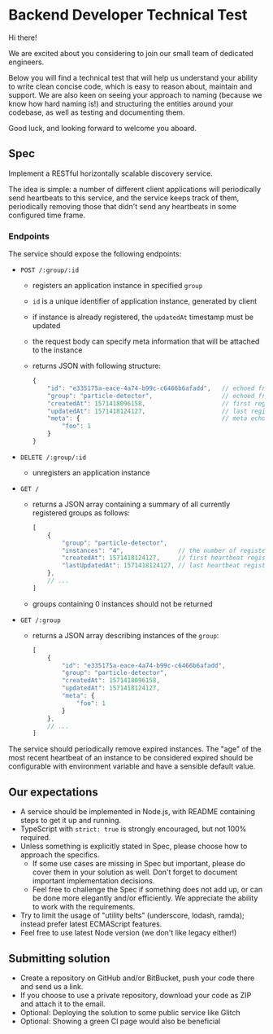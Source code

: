 # Backend Developer Technical Test

Hi there!

We are excited about you considering to join our small team of dedicated engineers.

Below you will find a technical test that will help us understand your ability to write clean concise code, which is easy to reason about, maintain and support. We are also keen on seeing your approach to naming (because we know how hard naming is!) and structuring the entities around your codebase, as well as testing and documenting them.

Good luck, and looking forward to welcome you aboard.

## Spec

Implement a RESTful horizontally scalable discovery service.

The idea is simple: a number of different client applications will periodically send heartbeats to this service, and the service keeps track of them, periodically removing those that didn't send any heartbeats in some configured time frame.

### Endpoints

The service should expose the following endpoints:

- `POST /:group/:id`

    - registers an application instance in specified `group`
    - `id` is a unique identifier of application instance, generated by client
    - if instance is already registered, the `updatedAt` timestamp must be updated
    - the request body can specify meta information that will be attached to the instance
    - returns JSON with following structure:

        ```js
        {
            "id": "e335175a-eace-4a74-b99c-c6466b6afadd",   // echoed from path parameter
            "group": "particle-detector",                   // echoed from path parameter
            "createdAt": 1571418096158,                     // first registered heartbeat
            "updatedAt": 1571418124127,                     // last registered heartbeat
            "meta": {                                       // meta echoed from request body
                "foo": 1
            }
        }
        ```

- `DELETE /:group/:id`

    - unregisters an application instance

- `GET /`

    - returns a JSON array containing a summary of all currently registered groups as follows:

        ```js
        [
            {
                "group": "particle-detector",
                "instances": "4",               // the number of registered instances in this group
                "createdAt": 1571418124127,     // first heartbeat registered in this group
                "lastUpdatedAt": 1571418124127, // last heartbeat registered in this group
            },
            // ...
        ]
        ```

    - groups containing 0 instances should not be returned

- `GET /:group`

    - returns a JSON array describing instances of the `group`:

        ```js
        [
            {
                "id": "e335175a-eace-4a74-b99c-c6466b6afadd",
                "group": "particle-detector",
                "createdAt": 1571418096158,
                "updatedAt": 1571418124127,
                "meta": {
                    "foo": 1
                }
            },
            // ...
        ]
        ```

The service should periodically remove expired instances. The "age" of the most recent heartbeat of an instance to be considered expired should be configurable with environment variable and have a sensible default value.

## Our expectations

- A service should be implemented in Node.js, with README containing steps to get it up and running.
- TypeScript with `strict: true` is strongly encouraged, but not 100% required.
- Unless something is explicitly stated in Spec, please choose how to approach the specifics.
    - If some use cases are missing in Spec but important, please do cover them in your solution as well. Don't forget to document important implementation decisions.
    - Feel free to challenge the Spec if something does not add up, or can be done more elegantly and/or efficiently. We appreciate the ability to work with the requirements.
- Try to limit the usage of "utility belts" (underscore, lodash, ramda); instead prefer latest ECMAScript features.
- Feel free to use latest Node version (we don't like legacy either!)

## Submitting solution

- Create a repository on GitHub and/or BitBucket, push your code there and send us a link.
- If you choose to use a private repository, download your code as ZIP and attach it to the email.
- Optional: Deploying the solution to some public service like Glitch
- Optional: Showing a green CI page would also be beneficial

